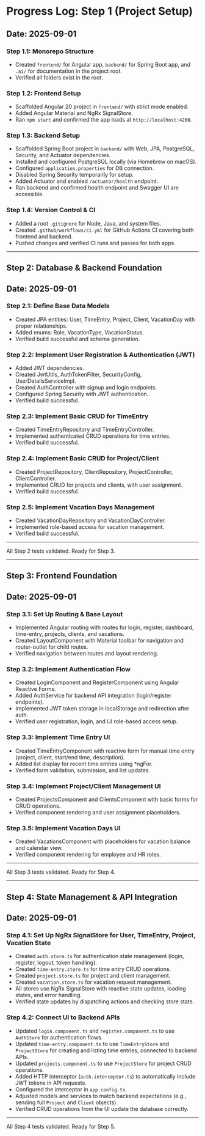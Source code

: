 # Progress Log: Step 1 (Project Setup)

## Date: 2025-09-01

### Step 1.1: Monorepo Structure

- Created `frontend/` for Angular app, `backend/` for Spring Boot app, and `.ai/` for documentation in the project root.
- Verified all folders exist in the root.

### Step 1.2: Frontend Setup

- Scaffolded Angular 20 project in `frontend/` with strict mode enabled.
- Added Angular Material and NgRx SignalStore.
- Ran `npm start` and confirmed the app loads at `http://localhost:4200`.

### Step 1.3: Backend Setup

- Scaffolded Spring Boot project in `backend/` with Web, JPA, PostgreSQL, Security, and Actuator dependencies.
- Installed and configured PostgreSQL locally (via Homebrew on macOS).
- Configured `application.properties` for DB connection.
- Disabled Spring Security temporarily for setup.
- Added Actuator and enabled `/actuator/health` endpoint.
- Ran backend and confirmed health endpoint and Swagger UI are accessible.

### Step 1.4: Version Control & CI

- Added a root `.gitignore` for Node, Java, and system files.
- Created `.github/workflows/ci.yml` for GitHub Actions CI covering both frontend and backend.
- Pushed changes and verified CI runs and passes for both apps.

---

## Step 2: Database & Backend Foundation

## Date: 2025-09-01

### Step 2.1: Define Base Data Models

- Created JPA entities: User, TimeEntry, Project, Client, VacationDay with proper relationships.
- Added enums: Role, VacationType, VacationStatus.
- Verified build successful and schema generation.

### Step 2.2: Implement User Registration & Authentication (JWT)

- Added JWT dependencies.
- Created JwtUtils, AuthTokenFilter, SecurityConfig, UserDetailsServiceImpl.
- Created AuthController with signup and login endpoints.
- Configured Spring Security with JWT authentication.
- Verified build successful.

### Step 2.3: Implement Basic CRUD for TimeEntry

- Created TimeEntryRepository and TimeEntryController.
- Implemented authenticated CRUD operations for time entries.
- Verified build successful.

### Step 2.4: Implement Basic CRUD for Project/Client

- Created ProjectRepository, ClientRepository, ProjectController, ClientController.
- Implemented CRUD for projects and clients, with user assignment.
- Verified build successful.

### Step 2.5: Implement Vacation Days Management

- Created VacationDayRepository and VacationDayController.
- Implemented role-based access for vacation management.
- Verified build successful.

---

All Step 2 tests validated. Ready for Step 3.

---

## Step 3: Frontend Foundation

## Date: 2025-09-01

### Step 3.1: Set Up Routing & Base Layout

- Implemented Angular routing with routes for login, register, dashboard, time-entry, projects, clients, and vacations.
- Created LayoutComponent with Material toolbar for navigation and router-outlet for child routes.
- Verified navigation between routes and layout rendering.

### Step 3.2: Implement Authentication Flow

- Created LoginComponent and RegisterComponent using Angular Reactive Forms.
- Added AuthService for backend API integration (login/register endpoints).
- Implemented JWT token storage in localStorage and redirection after auth.
- Verified user registration, login, and UI role-based access setup.

### Step 3.3: Implement Time Entry UI

- Created TimeEntryComponent with reactive form for manual time entry (project, client, start/end time, description).
- Added list display for recent time entries using \*ngFor.
- Verified form validation, submission, and list updates.

### Step 3.4: Implement Project/Client Management UI

- Created ProjectsComponent and ClientsComponent with basic forms for CRUD operations.
- Verified component rendering and user assignment placeholders.

### Step 3.5: Implement Vacation Days UI

- Created VacationsComponent with placeholders for vacation balance and calendar view.
- Verified component rendering for employee and HR roles.

---

All Step 3 tests validated. Ready for Step 4.

---

## Step 4: State Management & API Integration

## Date: 2025-09-01

### Step 4.1: Set Up NgRx SignalStore for User, TimeEntry, Project, Vacation State

- Created `auth.store.ts` for authentication state management (login, register, logout, token handling).
- Created `time-entry.store.ts` for time entry CRUD operations.
- Created `project.store.ts` for project and client management.
- Created `vacation.store.ts` for vacation request management.
- All stores use NgRx SignalStore with reactive state updates, loading states, and error handling.
- Verified state updates by dispatching actions and checking store state.

### Step 4.2: Connect UI to Backend APIs

- Updated `login.component.ts` and `register.component.ts` to use `AuthStore` for authentication flows.
- Updated `time-entry.component.ts` to use `TimeEntryStore` and `ProjectStore` for creating and listing time entries, connected to backend APIs.
- Updated `projects.component.ts` to use `ProjectStore` for project CRUD operations.
- Added HTTP interceptor (`auth.interceptor.ts`) to automatically include JWT tokens in API requests.
- Configured the interceptor in `app.config.ts`.
- Adjusted models and services to match backend expectations (e.g., sending full `Project` and `Client` objects).
- Verified CRUD operations from the UI update the database correctly.

---

All Step 4 tests validated. Ready for Step 5.
